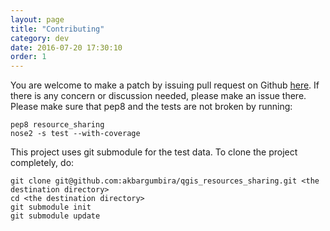 ```yaml
---
layout: page
title: "Contributing"
category: dev
date: 2016-07-20 17:30:10
order: 1
---
```


You are welcome to make a patch by issuing pull request on Github [here](https://github.com/akbargumbira/qgis_resources_sharing). If there is any 
concern or discussion needed, please make an issue there. Please make sure 
that pep8 and the tests are not broken by running:

```
pep8 resource_sharing
nose2 -s test --with-coverage
```
 
This project uses git submodule for the test data. To clone the project completely, do:

```
git clone git@github.com:akbargumbira/qgis_resources_sharing.git <the destination directory>
cd <the destination directory>
git submodule init
git submodule update
```
